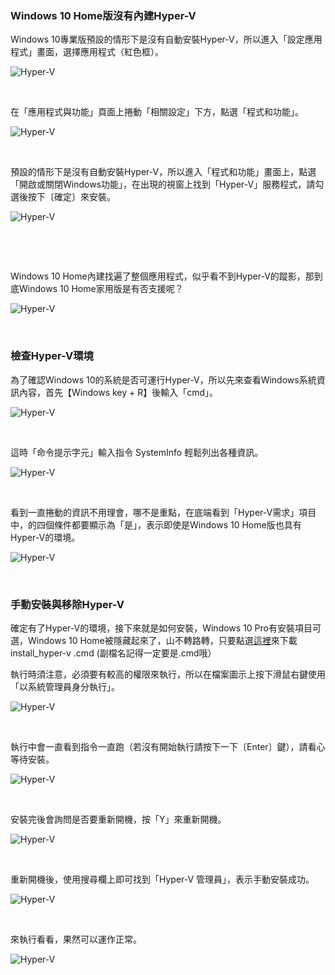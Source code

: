 
</div>

<h3><a id="top1"></a>Windows 10 Home版沒有內建Hyper-V</h3>
<p>Windows 10專業版預設的情形下是沒有自動安裝Hyper-V，所以進入「設定應用程式」畫面，選擇應用程式（紅色框）。</p>
<p><img src="https://i0.wp.com/image.walker-a.com/2021/06/hyperv/hv-02.jpg?w=1200&#038;ssl=1" alt="Hyper-V" data-recalc-dims="1" /></p>
<p>&nbsp;</p>
<p>在「應用程式與功能」頁面上捲動「相關設定」下方，點選「程式和功能」。</p>
<p><img src="https://i0.wp.com/image.walker-a.com/2021/06/hyperv/hv-03.jpg?w=1200&#038;ssl=1" alt="Hyper-V" data-recalc-dims="1" /></p>
<p>&nbsp;</p>
<p>預設的情形下是沒有自動安裝Hyper-V，所以進入「程式和功能」畫面上，點選「開啟或關閉Windows功能」，在出現的視窗上找到「Hyper-V」服務程式，請勾選後按下〔確定〕來安裝。</p>
<p><img src="https://i0.wp.com/image.walker-a.com/2021/06/hyperv/hv-04.jpg?w=1200&#038;ssl=1" alt="Hyper-V" data-recalc-dims="1" /><div class="walke-content-1" 
<p>&nbsp;</p>
<p>&nbsp;</p>

<p>Windows 10 Home內建找遍了整個應用程式，似乎看不到Hyper-V的蹤影，那到底Windows 10 Home家用版是有否支援呢？</p>
<p><img src="https://i0.wp.com/image.walker-a.com/2021/07/homehy/hy-06.jpg?w=1200&#038;ssl=1" alt="Hyper-V" data-recalc-dims="1" /></p>
<p>&nbsp;</p>
<h3><a id="top2"></a>檢查Hyper-V環境</h3>
<p>為了確認Windows 10的系統是否可運行Hyper-V，所以先來查看Windows系統資訊內容，首先【Windows key + R】後輸入「cmd」。</p>
<p><img src="https://i0.wp.com/image.walker-a.com/2021/07/homehy/hy-02.jpg?w=1200&#038;ssl=1" alt="Hyper-V" data-recalc-dims="1" /></p>
<p>&nbsp;</p>
<p>這時「命令提示字元」輸入指令 SystemInfo 輕鬆列出各種資訊。</p>
<p><img src="https://i0.wp.com/image.walker-a.com/2021/07/homehy/hy-03.jpg?w=1200&#038;ssl=1" alt="Hyper-V" data-recalc-dims="1" /></p>
<p>&nbsp;</p>
<p>看到一直捲動的資訊不用理會，哪不是重點，在底端看到「Hyper-V需求」項目中，的四個條件都要顯示為「是」，表示即使是Windows 10 Home版也具有Hyper-V的環境。</p>
<p><img src="https://i0.wp.com/image.walker-a.com/2021/07/homehy/hy-04.jpg?w=1200&#038;ssl=1" alt="Hyper-V" data-recalc-dims="1" /></p>
<p>&nbsp;</p>
<h3><a id="top3"></a>手動安裝與移除Hyper-V</h3>
<p>確定有了Hyper-V的環境，接下來就是如何安裝，Windows 10 Pro有安裝項目可選，Windows 10 Home被隱藏起來了，山不轉路轉，只要點選<a href="https://mega.nz/file/fh4whaQJ#_dxxztEJyhrbEhxL3kBU5KtEnt5xDvN-cEzlt-Juq5o" target="_blank" rel="noopener">這裡</a>來下載install_hyper-v
.cmd (副檔名記得一定要是.cmd哦）</p>

<p>執行時須注意，必須要有較高的權限來執行，所以在檔案圖示上按下滑鼠右鍵使用「以系統管理員身分執行」。</p>
<p><img src="https://i0.wp.com/image.walker-a.com/2021/07/homehy/hy-11.jpg?w=1200&#038;ssl=1" alt="Hyper-V" data-recalc-dims="1" /></p>
<p>&nbsp;</p>
<p>執行中會一直看到指令一直跑（若沒有開始執行請按下一下〔Enter〕鍵），請看心等待安裝。</p>
<p><img src="https://i0.wp.com/image.walker-a.com/2021/07/homehy/hy-13.jpg?w=1200&#038;ssl=1" alt="Hyper-V" data-recalc-dims="1" /></p>
<p>&nbsp;</p>
<p>安裝完後會詢問是否要重新開機，按「Y」來重新開機。</p>
<p><img src="https://i0.wp.com/image.walker-a.com/2021/07/homehy/hy-16.jpg?w=1200&#038;ssl=1" alt="Hyper-V" data-recalc-dims="1" /></p>
<p>&nbsp;</p>
<p>重新開機後，使用搜尋欄上即可找到「Hyper-V 管理員」，表示手動安裝成功。</p>
<p><img src="https://i0.wp.com/image.walker-a.com/2021/07/homehy/hy-17.jpg?w=1200&#038;ssl=1" alt="Hyper-V" data-recalc-dims="1" /></p>
<p>&nbsp;</p>
<p>來執行看看，果然可以運作正常。</p>
<p><img src="https://i0.wp.com/image.walker-a.com/2021/07/homehy/hy-18.jpg?w=1200&#038;ssl=1" alt="Hyper-V" data-recalc-dims="1" /><div class='code-block code-
